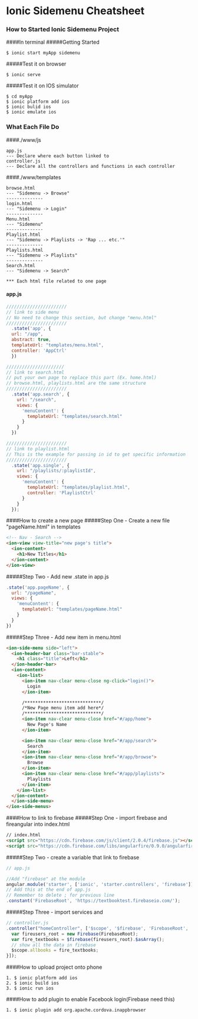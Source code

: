 Ionic Sidemenu Cheatsheet
=========================

### How to Started Ionic Sidemenu Project

####In terminal
#####Getting Started
```
$ ionic start myApp sidemenu
```
#####Test it on browser
```
$ ionic serve
```
#####Test it on IOS simulator
```
$ cd myApp
$ ionic platform add ios
$ ionic bulid ios
$ ionic emulate ios
```

### What Each File Do
####./www/js
```
app.js
--- Declare where each button linked to
controller.js
--- Declare all the controllers and functions in each controller

```

####./www/templates
```
browse.html
--- "Sidemenu -> Browse"
--------------
login.html
--- "Sidemenu -> Login"
--------------
Menu.html
--- "Sidemenu"
--------------
Playlist.html
--- "Sidemenu -> Playlists -> 'Rap ... etc.'"
--------------
Playlists.html
--- "Sidemenu -> Playlists"
--------------
Search.html
--- "Sidemenu -> Search"

*** Each html file related to one page
```

#### app.js
```javascript
///////////////////////
// link to side menu
// No need to change this section, but change "menu.html"
///////////////////////
  .state('app', {
  url: "/app",
  abstract: true,
  templateUrl: "templates/menu.html",
  controller: 'AppCtrl'
  })

//////////////////////
// link to search.html
// put your own page to replace this part (Ex. home.html)
// browse.html, playlists.html are the same structure
///////////////////////
  .state('app.search', {
    url: "/search",
    views: {
      'menuContent': {
        templateUrl: "templates/search.html"
      }
    }
  })

///////////////////////
// link to playlist.html
// This is the example for passing in id to get specific information
///////////////////////
  .state('app.single', {
    url: "/playlists/:playlistId",
    views: {
      'menuContent': {
        templateUrl: "templates/playlist.html",
        controller: 'PlaylistCtrl'
      }
    }
  });

```
####How to create a new page
#####Step One - Create a new file "pageName.html" in templates
```html
<!-- Nav - Search -->
<ion-view view-title="new page's title">
  <ion-content>
    <h1>New Titles</h1>
  </ion-content>
</ion-view>
```
#####Step Two - Add new .state in app.js
```javascript
.state('app.pageName', {
  url: "/pageName",
  views: {
    'menuContent': {
      templateUrl: "templates/pageName.html"
    }
  }
})

```
#####Step Three - Add new item in menu.html
```html
<ion-side-menu side="left">
  <ion-header-bar class="bar-stable">
    <h1 class="title">Left</h1>
  </ion-header-bar>
  <ion-content>
    <ion-list>
      <ion-item nav-clear menu-close ng-click="login()">
        Login
      </ion-item>

      /*****************************/
      /*New Page menu item add here*/
      /*****************************/
      <ion-item nav-clear menu-close href="#/app/home">
        New Page's Name
      </ion-item>

      <ion-item nav-clear menu-close href="#/app/search">
        Search
      </ion-item>
      <ion-item nav-clear menu-close href="#/app/browse">
        Browse
      </ion-item>
      <ion-item nav-clear menu-close href="#/app/playlists">
        Playlists
      </ion-item>
    </ion-list>
  </ion-content>
  </ion-side-menu>
</ion-side-menus>

```
####How to link to firebase
#####Step One - import firebase and fireangular into index.html
``` html
// index.html
<script src="https://cdn.firebase.com/js/client/2.0.4/firebase.js"></script>
<script src="https://cdn.firebase.com/libs/angularfire/0.9.0/angularfire.min.js"></script>

```
#####Step Two - create a variable that link to firebase
``` javascript
// app.js

//Add "firebase" at the module
angular.module('starter', ['ionic', 'starter.controllers', 'firebase'])
// Add this at the end of app.js
// Remember to delete ; for previous line
.constant('FirebaseRoot', 'https://textbooktest.firebaseio.com/');

```

#####Step Three - import services and
``` javascript
// controller.js
.controller("homeController", ['$scope', '$firebase', 'FirebaseRoot', '$ionicBackdrop', '$timeout', function($scope, $firebase, FirebaseRoot, $ionicBackdrop, $timeout){
  var fireusers_root = new Firebase(FirebaseRoot);
  var fire_textbooks = $firebase(fireusers_root).$asArray();
  // show all the data in firebase
  $scope.allbooks = fire_textbooks;
}]);

```

####How to upload project onto phone
```
1. $ ionic platform add ios
2. $ ionic build ios
3. $ ionic run ios
```
####How to add plugin to enable Facebook login(Firebase need this)
```
1. $ ionic plugin add org.apache.cordova.inappbrowser
```
